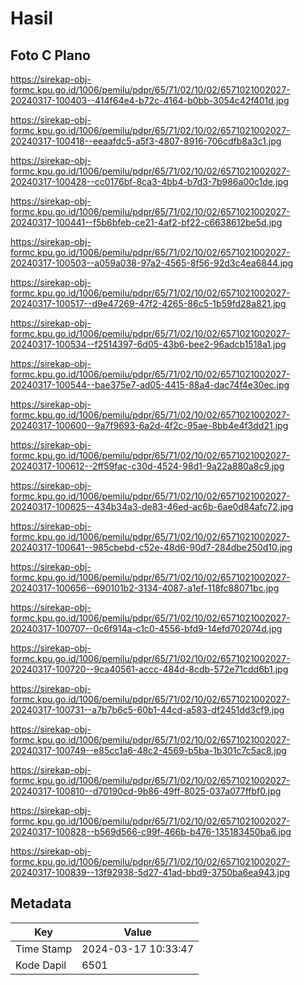 # Hasil

## Foto C Plano

https://sirekap-obj-formc.kpu.go.id/1006/pemilu/pdpr/65/71/02/10/02/6571021002027-20240317-100403--414f64e4-b72c-4164-b0bb-3054c42f401d.jpg

https://sirekap-obj-formc.kpu.go.id/1006/pemilu/pdpr/65/71/02/10/02/6571021002027-20240317-100418--eeaafdc5-a5f3-4807-8916-706cdfb8a3c1.jpg

https://sirekap-obj-formc.kpu.go.id/1006/pemilu/pdpr/65/71/02/10/02/6571021002027-20240317-100428--cc0176bf-8ca3-4bb4-b7d3-7b986a00c1de.jpg

https://sirekap-obj-formc.kpu.go.id/1006/pemilu/pdpr/65/71/02/10/02/6571021002027-20240317-100441--f5b6bfeb-ce21-4af2-bf22-c6638612be5d.jpg

https://sirekap-obj-formc.kpu.go.id/1006/pemilu/pdpr/65/71/02/10/02/6571021002027-20240317-100503--a059a038-97a2-4565-8f56-92d3c4ea6844.jpg

https://sirekap-obj-formc.kpu.go.id/1006/pemilu/pdpr/65/71/02/10/02/6571021002027-20240317-100517--d9e47269-47f2-4265-86c5-1b59fd28a821.jpg

https://sirekap-obj-formc.kpu.go.id/1006/pemilu/pdpr/65/71/02/10/02/6571021002027-20240317-100534--f2514397-6d05-43b6-bee2-96adcb1518a1.jpg

https://sirekap-obj-formc.kpu.go.id/1006/pemilu/pdpr/65/71/02/10/02/6571021002027-20240317-100544--bae375e7-ad05-4415-88a4-dac74f4e30ec.jpg

https://sirekap-obj-formc.kpu.go.id/1006/pemilu/pdpr/65/71/02/10/02/6571021002027-20240317-100600--9a7f9693-6a2d-4f2c-95ae-8bb4e4f3dd21.jpg

https://sirekap-obj-formc.kpu.go.id/1006/pemilu/pdpr/65/71/02/10/02/6571021002027-20240317-100612--2ff59fac-c30d-4524-98d1-9a22a880a8c9.jpg

https://sirekap-obj-formc.kpu.go.id/1006/pemilu/pdpr/65/71/02/10/02/6571021002027-20240317-100625--434b34a3-de83-46ed-ac6b-6ae0d84afc72.jpg

https://sirekap-obj-formc.kpu.go.id/1006/pemilu/pdpr/65/71/02/10/02/6571021002027-20240317-100641--985cbebd-c52e-48d6-90d7-284dbe250d10.jpg

https://sirekap-obj-formc.kpu.go.id/1006/pemilu/pdpr/65/71/02/10/02/6571021002027-20240317-100656--690101b2-3134-4087-a1ef-118fc88071bc.jpg

https://sirekap-obj-formc.kpu.go.id/1006/pemilu/pdpr/65/71/02/10/02/6571021002027-20240317-100707--0c6f914a-c1c0-4556-bfd9-14efd702074d.jpg

https://sirekap-obj-formc.kpu.go.id/1006/pemilu/pdpr/65/71/02/10/02/6571021002027-20240317-100720--9ca40561-accc-484d-8cdb-572e71cdd6b1.jpg

https://sirekap-obj-formc.kpu.go.id/1006/pemilu/pdpr/65/71/02/10/02/6571021002027-20240317-100731--a7b7b6c5-60b1-44cd-a583-df2451dd3cf9.jpg

https://sirekap-obj-formc.kpu.go.id/1006/pemilu/pdpr/65/71/02/10/02/6571021002027-20240317-100749--e85cc1a6-48c2-4569-b5ba-1b301c7c5ac8.jpg

https://sirekap-obj-formc.kpu.go.id/1006/pemilu/pdpr/65/71/02/10/02/6571021002027-20240317-100810--d70190cd-9b86-49ff-8025-037a077ffbf0.jpg

https://sirekap-obj-formc.kpu.go.id/1006/pemilu/pdpr/65/71/02/10/02/6571021002027-20240317-100828--b569d566-c99f-466b-b476-135183450ba6.jpg

https://sirekap-obj-formc.kpu.go.id/1006/pemilu/pdpr/65/71/02/10/02/6571021002027-20240317-100839--13f92938-5d27-41ad-bbd9-3750ba6ea943.jpg


## Metadata

| Key        | Value               |
| ---------- | ------------------- |
| Time Stamp | 2024-03-17 10:33:47 |
| Kode Dapil | 6501                |



